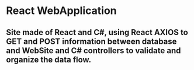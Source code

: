 # React WebApplication
 ## Site made of React and C#, using React AXIOS to GET and POST information between database and WebSite and C# controllers to validate and organize the data flow. 
